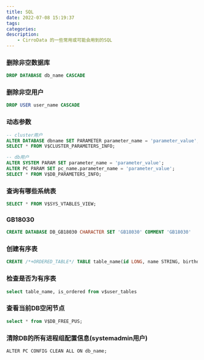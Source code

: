 ```yaml
---
title: SQL
date: 2022-07-08 15:19:37
tags:
categories:
description:
    - CirroData 的一些常用或可能会用到的SQL
---
```


### 删除非空数据库

``` sql
DROP DATABASE db_name CASCADE
```

### 删除非空用户

``` sql
DROP USER user_name CASCADE
```

### 动态参数

``` sql
-- cluster用户
ALTER DATABASE dbname SET PARAMETER parameter_name = 'parameter_value';
SELECT * FROM V$CLUSTER_PARAMETERS_INFO;

-- db用户
ALTER SYSTEM PARAM SET parameter_name = 'parameter_value';
ALTER PC PARAM SET pc_name.parameter_name = 'parameter_value';
SELECT * FROM V$DB_PARAMETERS_INFO;
```

### 查询有哪些系统表

``` sql
SELECT * FROM V$SYS_VTABLES_VIEW;
```

### GB18030

``` sql
CREATE DATABASE DB_GB18030 CHARACTER SET 'GB18030' COMMENT 'GB18030'
```

### 创建有序表
``` sql
CREATE /*+ORDERED_TABLE*/ TABLE table_name(id LONG, name STRING, birthday DATE) SLICED BY(birthday, name, id) INTO 1 SLICES
```
### 检查是否为有序表
``` sql
select table_name, is_ordered from v$user_tables
```

### 查看当前DB空闲节点
``` sql
select * from V$DB_FREE_PUS;
```

### 清除DB的所有进程组配置信息(systemadmin用户)
```
ALTER PC CONFIG CLEAN ALL ON db_name;
```